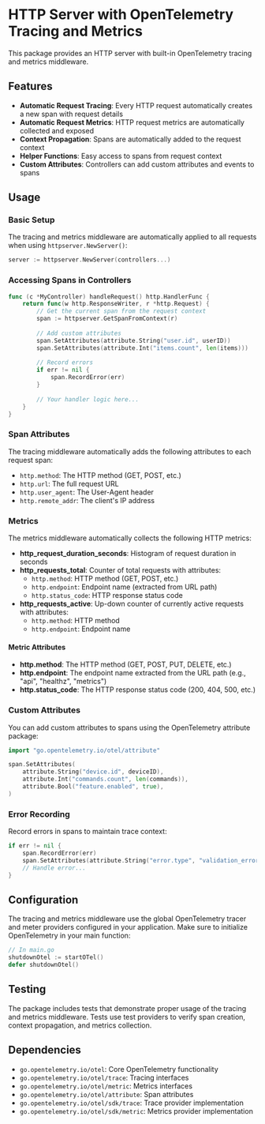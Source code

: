 # HTTP Server with OpenTelemetry Tracing and Metrics

This package provides an HTTP server with built-in OpenTelemetry tracing and metrics middleware.

## Features

- **Automatic Request Tracing**: Every HTTP request automatically creates a new span with request details
- **Automatic Request Metrics**: HTTP request metrics are automatically collected and exposed
- **Context Propagation**: Spans are automatically added to the request context
- **Helper Functions**: Easy access to spans from request context
- **Custom Attributes**: Controllers can add custom attributes and events to spans

## Usage

### Basic Setup

The tracing and metrics middleware are automatically applied to all requests when using `httpserver.NewServer()`:

```go
server := httpserver.NewServer(controllers...)
```

### Accessing Spans in Controllers

```go
func (c *MyController) handleRequest() http.HandlerFunc {
    return func(w http.ResponseWriter, r *http.Request) {
        // Get the current span from the request context
        span := httpserver.GetSpanFromContext(r)
        
        // Add custom attributes
        span.SetAttributes(attribute.String("user.id", userID))
        span.SetAttributes(attribute.Int("items.count", len(items)))
        
        // Record errors
        if err != nil {
            span.RecordError(err)
        }
        
        // Your handler logic here...
    }
}
```

### Span Attributes

The tracing middleware automatically adds the following attributes to each request span:

- `http.method`: The HTTP method (GET, POST, etc.)
- `http.url`: The full request URL
- `http.user_agent`: The User-Agent header
- `http.remote_addr`: The client's IP address

### Metrics

The metrics middleware automatically collects the following HTTP metrics:

- **http_request_duration_seconds**: Histogram of request duration in seconds
- **http_requests_total**: Counter of total requests with attributes:
  - `http.method`: HTTP method (GET, POST, etc.)
  - `http.endpoint`: Endpoint name (extracted from URL path)
  - `http.status_code`: HTTP response status code
- **http_requests_active**: Up-down counter of currently active requests with attributes:
  - `http.method`: HTTP method
  - `http.endpoint`: Endpoint name

#### Metric Attributes

- **http.method**: The HTTP method (GET, POST, PUT, DELETE, etc.)
- **http.endpoint**: The endpoint name extracted from the URL path (e.g., "api", "healthz", "metrics")
- **http.status_code**: The HTTP response status code (200, 404, 500, etc.)

### Custom Attributes

You can add custom attributes to spans using the OpenTelemetry attribute package:

```go
import "go.opentelemetry.io/otel/attribute"

span.SetAttributes(
    attribute.String("device.id", deviceID),
    attribute.Int("commands.count", len(commands)),
    attribute.Bool("feature.enabled", true),
)
```

### Error Recording

Record errors in spans to maintain trace context:

```go
if err != nil {
    span.RecordError(err)
    span.SetAttributes(attribute.String("error.type", "validation_error"))
    // Handle error...
}
```

## Configuration

The tracing and metrics middleware use the global OpenTelemetry tracer and meter providers configured in your application. Make sure to initialize OpenTelemetry in your main function:

```go
// In main.go
shutdownOtel := startOTel()
defer shutdownOtel()
```

## Testing

The package includes tests that demonstrate proper usage of the tracing and metrics middleware. Tests use test providers to verify span creation, context propagation, and metrics collection.

## Dependencies

- `go.opentelemetry.io/otel`: Core OpenTelemetry functionality
- `go.opentelemetry.io/otel/trace`: Tracing interfaces
- `go.opentelemetry.io/otel/metric`: Metrics interfaces
- `go.opentelemetry.io/otel/attribute`: Span attributes
- `go.opentelemetry.io/otel/sdk/trace`: Trace provider implementation
- `go.opentelemetry.io/otel/sdk/metric`: Metrics provider implementation 